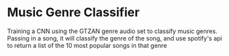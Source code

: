 # Music Genre Classifier 
Training a CNN using the GTZAN genre audio set to classify music genres. Passing in a song, it will classify the genre of the song, and use spotify's api to return a list of the 10 most popular songs in that genre
